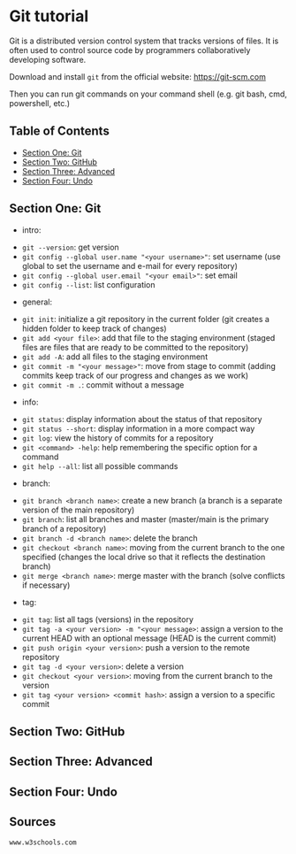 # Git tutorial

Git is a distributed version control system that tracks versions of files. It is often used to control source code by programmers collaboratively developing software.

Download and install `git` from the official website: https://git-scm.com

Then you can run git commands on your command shell (e.g. git bash, cmd, powershell, etc.)


## Table of Contents

- [Section One: Git](#section-one-git)
- [Section Two: GitHub](#section-two-github)
- [Section Three: Advanced](#section-three-advanced)
- [Section Four: Undo](#section-four-undo)


## Section One: Git

- intro:
* `git --version`: get version
* `git config --global user.name "<your username>"`: set username (use global to set the username and e-mail for every repository)
* `git config --global user.email "<your email>"`: set email
* `git config --list`: list configuration

- general:
* `git init`: initialize a git repository in the current folder (git creates a hidden folder to keep track of changes)
* `git add <your file>`: add that file to the staging environment (staged files are files that are ready to be committed to the repository)
* `git add -A`: add all files to the staging environment
* `git commit -m "<your message>"`: move from stage to commit (adding commits keep track of our progress and changes as we work)
* `git commit -m .`: commit without a message

- info:
* `git status`: display information about the status of that repository
* `git status --short`: display information in a more compact way
* `git log`: view the history of commits for a repository
* `git <command> -help`: help remembering the specific option for a command
* `git help --all`: list all possible commands

- branch:
* `git branch <branch name>`: create a new branch (a branch is a separate version of the main repository)
* `git branch`: list all branches and master (master/main is the primary branch of a repository)
* `git branch -d <branch name>`: delete the branch
* `git checkout <branch name>`: moving from the current branch to the one specified (changes the local drive so that it reflects the destination branch)
* `git merge <branch name>`: merge master with the branch (solve conflicts if necessary)

- tag:
* `git tag`: list all tags (versions) in the repository
* `git tag -a <your version> -m "<your message>`: assign a version to the current HEAD with an optional message (HEAD is the current commit)
* `git push origin <your version>`: push a version to the remote repository
* `git tag -d <your version>`: delete a version
* `git checkout <your version>`: moving from the current branch to the version
* `git tag <your version> <commit hash>`: assign a version to a specific commit


## Section Two: GitHub


## Section Three: Advanced


## Section Four: Undo


## Sources

```text
www.w3schools.com
```
